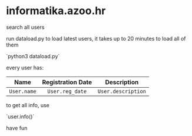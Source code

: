 # informatika.azoo.hr
<p>search all users</p>

<p>run dataload.py to load latest users, it takes up to 20 minutes to load all of them</p>
`python3 dataload.py`
<p>every user has:</p>

|     Name     |  Registration Date  |     Description    |
|:------------:|:-------------------:|:------------------:|
| `User.name`  |    `User.reg_date`  | `User.description` |

<p>to get all info, use</p>
`user.info()`

have fun
